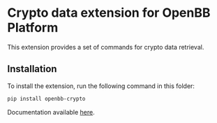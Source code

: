 # Crypto data extension for OpenBB Platform

This extension provides a set of commands for crypto data retrieval.

## Installation

To install the extension, run the following command in this folder:

```bash
pip install openbb-crypto
```

Documentation available [here](https://docs.openbb.co/platform/development/contributing).
